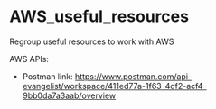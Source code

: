 # AWS_useful_resources
Regroup useful resources to work with AWS

AWS APIs: 
- Postman link: https://www.postman.com/api-evangelist/workspace/411ed77a-1f63-4df2-acf4-9bb0da7a3aab/overview
